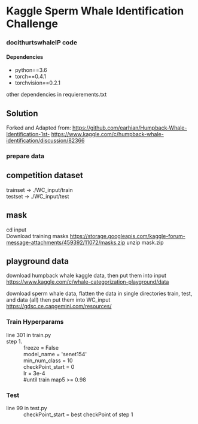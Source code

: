 # Kaggle Sperm Whale Identification Challenge  


### docithurtswhaleIP code



#### Dependencies
- python==3.6
- torch==0.4.1
- torchvision==0.2.1

other dependencies in requierements.txt

## Solution  
Forked and Adapted from:
https://github.com/earhian/Humpback-Whale-Identification-1st-
https://www.kaggle.com/c/humpback-whale-identification/discussion/82366  

### prepare data  
## competition dataset  
trainset    -> ./WC_input/train  
testset    -> ./WC_input/test  

## mask
cd input  
Download training masks 
https://storage.googleapis.com/kaggle-forum-message-attachments/459392/11072/masks.zip
unzip mask.zip  

## playground data  
download humpback whale kaggle data, then put them into input  
https://www.kaggle.com/c/whale-categorization-playground/data

download sperm whale data, flatten the data in single directories train, test, and data (all) then put them into WC_input
https://gdsc.ce.capgemini.com/resources/


### Train Hyperparams  
line 301 in train.py  
step 1.   
&ensp;&ensp;&ensp;&ensp;&ensp;&ensp;            freeze = False  
&ensp;&ensp;&ensp;&ensp;&ensp;&ensp;               model_name = 'senet154'  
&ensp;&ensp;&ensp;&ensp;&ensp;&ensp;               min_num_class = 10  
&ensp;&ensp;&ensp;&ensp;&ensp;&ensp;             checkPoint_start = 0  
&ensp;&ensp;&ensp;&ensp;&ensp;&ensp;             lr = 3e-4  
&ensp;&ensp;&ensp;&ensp;&ensp;&ensp;             #until train map5 >= 0.98  


### Test  
line 99 in test.py  
&ensp;&ensp;&ensp;&ensp;&ensp;&ensp;       checkPoint_start = best checkPoint of step 1  

